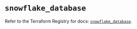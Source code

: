 # `snowflake_database`

Refer to the Terraform Registry for docs: [`snowflake_database`](https://registry.terraform.io/providers/snowflakedb/snowflake/2.4.0/docs/resources/database).
